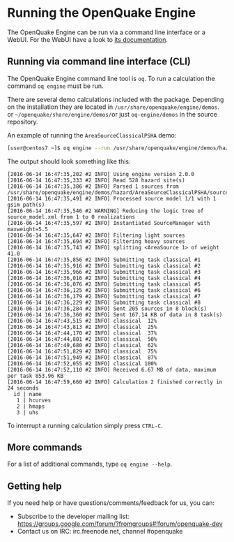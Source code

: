 # Running the OpenQuake Engine

The OpenQuake Engine can be run via a command line interface or a WebUI. For the WebUI have a look to [its documentation](webui.md).

## Running via command line interface (CLI)

The OpenQuake Engine command line tool is `oq`. To run a calculation the command `oq engine` must be run.

There are several demo calculations included with the package. Depending on the installation they are located in `/usr/share/openquake/engine/demos`. or `~/openquake/share/engine/demos/`or just `oq-engine/demos` in the source repository.

An example of running the `AreaSourceClassicalPSHA` demo:
```bash
[user@centos7 ~]$ oq engine --run /usr/share/openquake/engine/demos/hazard/AreaSourceClassicalPSHA/job.ini
```
The output should look something like this:

```
[2016-06-14 16:47:35,202 #2 INFO] Using engine version 2.0.0
[2016-06-14 16:47:35,333 #2 INFO] Read 528 hazard site(s)
[2016-06-14 16:47:35,386 #2 INFO] Parsed 1 sources from /usr/share/openquake/engine/demos/hazard/AreaSourceClassicalPSHA/source_model.xml
[2016-06-14 16:47:35,491 #2 INFO] Processed source model 1/1 with 1 gsim path(s)
[2016-06-14 16:47:35,546 #2 WARNING] Reducing the logic tree of source_model.xml from 1 to 0 realizations
[2016-06-14 16:47:35,597 #2 INFO] Instantiated SourceManager with maxweight=5.5
[2016-06-14 16:47:35,647 #2 INFO] Filtering light sources
[2016-06-14 16:47:35,694 #2 INFO] Filtering heavy sources
[2016-06-14 16:47:35,743 #2 INFO] splitting <AreaSource 1> of weight 41.0
[2016-06-14 16:47:35,856 #2 INFO] Submitting task classical #1
[2016-06-14 16:47:35,916 #2 INFO] Submitting task classical #2
[2016-06-14 16:47:35,966 #2 INFO] Submitting task classical #3
[2016-06-14 16:47:36,016 #2 INFO] Submitting task classical #4
[2016-06-14 16:47:36,076 #2 INFO] Submitting task classical #5
[2016-06-14 16:47:36,125 #2 INFO] Submitting task classical #6
[2016-06-14 16:47:36,179 #2 INFO] Submitting task classical #7
[2016-06-14 16:47:36,229 #2 INFO] Submitting task classical #8
[2016-06-14 16:47:36,284 #2 INFO] Sent 205 sources in 8 block(s)
[2016-06-14 16:47:36,360 #2 INFO] Sent 167.14 KB of data in 8 task(s)
[2016-06-14 16:47:43,515 #2 INFO] classical  12%
[2016-06-14 16:47:43,813 #2 INFO] classical  25%
[2016-06-14 16:47:44,170 #2 INFO] classical  37%
[2016-06-14 16:47:44,801 #2 INFO] classical  50%
[2016-06-14 16:47:49,680 #2 INFO] classical  62%
[2016-06-14 16:47:51,829 #2 INFO] classical  75%
[2016-06-14 16:47:51,949 #2 INFO] classical  87%
[2016-06-14 16:47:52,055 #2 INFO] classical 100%
[2016-06-14 16:47:52,110 #2 INFO] Received 6.67 MB of data, maximum per task 853.96 KB
[2016-06-14 16:47:59,660 #2 INFO] Calculation 2 finished correctly in 24 seconds
  id | name
   1 | hcurves
   2 | hmaps
   3 | uhs
```

To interrupt a running calculation simply press `CTRL-C`.

## More commands
For a list of additional commands, type `oq engine --help`.

## Getting help
If you need help or have questions/comments/feedback for us, you can:
  * Subscribe to the developer mailing list: https://groups.google.com/forum/?fromgroups#!forum/openquake-dev
  * Contact us on IRC: irc.freenode.net, channel #openquake
